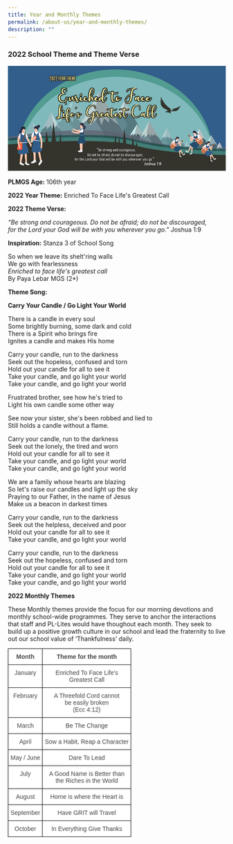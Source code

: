 ```yaml
---
title: Year and Monthly Themes
permalink: /about-us/year-and-monthly-themes/
description: ""
---
```

### 2022 School Theme and Theme Verse

![](/images/Year%20Theme%202022b.png)

**PLMGS Age:** 106th year  
  
**2022 Year Theme:** Enriched To Face Life's Greatest Call  
  
**2022 Theme Verse:**  

_“Be strong and courageous. Do not be afraid; do not be discouraged,  
for the Lord your God will be with you wherever you go.”_ Joshua 1:9
  
**Inspiration:** Stanza 3 of School Song  
  
So when we leave its shelt'ring walls  <br>
We go with fearlessness  <br>
_Enriched to face life's greatest call_  
By Paya Lebar MGS (2*)

**Theme Song:**         

**Carry Your Candle / Go Light Your World**

There is a candle in every soul  <br>
Some brightly burning, some dark and cold  <br>
There is a Spirit who brings fire  <br>
Ignites a candle and makes His home  
  
Carry your candle, run to the darkness  <br>
Seek out the hopeless, confused and torn  <br>
Hold out your candle for all to see it  <br>
Take your candle, and go light your world <br> 
Take your candle, and go light your world  
  
Frustrated brother, see how he's tried to  <br>
Light his own candle some other way  
  
See now your sister, she's been robbed and lied to  <br>
Still holds a candle without a flame.  
  
Carry your candle, run to the darkness  <br>
Seek out the lonely, the tired and worn  <br>
Hold out your candle for all to see it  <br>
Take your candle, and go light your world  <br>
Take your candle, and go light your world  
  
We are a family whose hearts are blazing  <br>
So let's raise our candles and light up the sky  <br>
Praying to our Father, in the name of Jesus  <br>
Make us a beacon in darkest times  
  
Carry your candle, run to the darkness  <br>
Seek out the helpless, deceived and poor  <br>
Hold out your candle for all to see it  <br>
Take your candle, and go light your world  
  
Carry your candle, run to the darkness  <br>
Seek out the hopeless, confused and torn  <br>
Hold out your candle for all to see it  <br>
Take your candle, and go light your world  <br>
Take your candle, and go light your world  
  

  

**2022 Monthly Themes**  
  

These Monthly themes provide the focus for our morning devotions and monthly school-wide programmes. They serve to anchor the interactions that staff and PL-Lites would have thoughout each month. They seek to build up a positive growth culture in our school and lead the fraternity to live out our school value of ‘Thankfulness’ daily.

<style type="text/css">
.tg  {border-collapse:collapse;border-spacing:0;}
.tg td{border-color:black;border-style:solid;border-width:1px;font-family:Arial, sans-serif;font-size:14px;
  overflow:hidden;padding:10px 5px;word-break:normal;}
.tg th{border-color:black;border-style:solid;border-width:1px;font-family:Arial, sans-serif;font-size:14px;
  font-weight:normal;overflow:hidden;padding:10px 5px;word-break:normal;}
.tg .tg-sxkx{background-color:#FFF;color:#454545;text-align:center;vertical-align:top}
.tg .tg-ncov{background-color:#FFF;color:#454545;text-align:center;vertical-align:middle}
.tg .tg-2fwu{background-color:#FFF;color:#454545;font-weight:bold;text-align:center;vertical-align:top}
</style>
<table class="tg">
<thead>
  <tr>
    <th class="tg-2fwu">Month</th>
    <th class="tg-2fwu">Theme for the month</th>
  </tr>
</thead>
<tbody>
  <tr>
    <td class="tg-sxkx">January</td>
    <td class="tg-sxkx">Enriched To Face Life's<br>Greatest Call</td>
  </tr>
  <tr>
    <td class="tg-sxkx">February</td>
    <td class="tg-sxkx">A Threefold Cord cannot<br>be easily broken<br>(Ecc 4:12)<br></td>
  </tr>
  <tr>
    <td class="tg-sxkx">March</td>
    <td class="tg-sxkx">Be The Change<br></td>
  </tr>
  <tr>
    <td class="tg-sxkx">April</td>
    <td class="tg-sxkx">Sow a Habit, Reap a Character</td>
  </tr>
  <tr>
    <td class="tg-sxkx">May / June</td>
    <td class="tg-sxkx">Dare To Lead<br></td>
  </tr>
  <tr>
    <td class="tg-sxkx">July</td>
    <td class="tg-sxkx">A Good Name is Better than<br>the Riches in the World</td>
  </tr>
  <tr>
    <td class="tg-sxkx">August</td>
    <td class="tg-sxkx">Home is where the Heart is</td>
  </tr>
  <tr>
    <td class="tg-sxkx">September</td>
    <td class="tg-sxkx">Have GRIT will Travel</td>
  </tr>
  <tr>
    <td class="tg-sxkx">October</td>
    <td class="tg-ncov">In Everything Give Thanks</td>
  </tr>
</tbody>
</table>